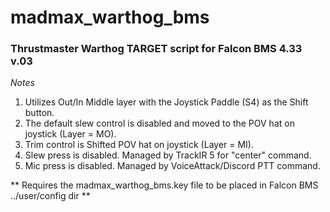 # madmax_warthog_bms

### Thrustmaster Warthog TARGET script for Falcon BMS 4.33 v.03

*Notes*

1. Utilizes Out/In Middle layer with the Joystick Paddle (S4) as the Shift button.
2. The default slew control is disabled and moved to the POV hat on joystick (Layer = MO). 
3. Trim control is Shifted POV hat on joystick (Layer = MI).
4. Slew press is disabled.  Managed by TrackIR 5 for "center" command.
5. Mic press is disabled.  Managed by VoiceAttack/Discord PTT command.

** Requires the madmax_warthog_bms.key file to be placed in Falcon BMS ../user/config dir **